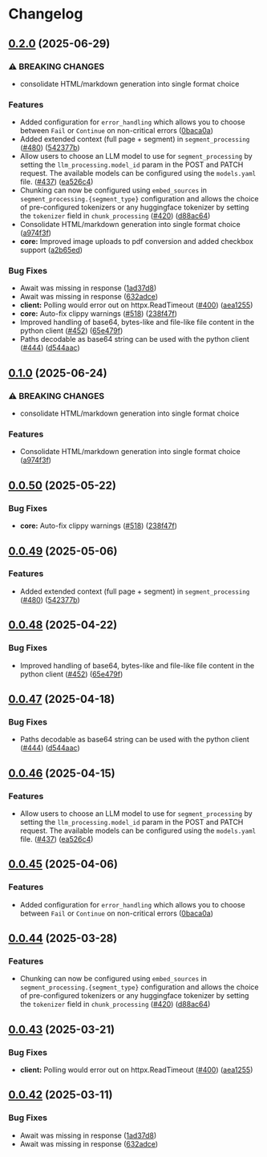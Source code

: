 # Changelog

## [0.2.0](https://github.com/Mirza-Samad-Ahmed-Baig/chunkr/compare/chunkr-ai-v0.1.0...chunkr-ai-v0.2.0) (2025-06-29)


### ⚠ BREAKING CHANGES

* consolidate HTML/markdown generation into single format choice

### Features

* Added configuration for `error_handling` which allows you to choose between `Fail` or `Continue` on non-critical errors ([0baca0a](https://github.com/Mirza-Samad-Ahmed-Baig/chunkr/commit/0baca0a519b44d139f64d02bec754f259ed329de))
* Added extended context (full page + segment) in `segment_processing` ([#480](https://github.com/Mirza-Samad-Ahmed-Baig/chunkr/issues/480)) ([542377b](https://github.com/Mirza-Samad-Ahmed-Baig/chunkr/commit/542377b904aef5fb215bdea3f837315a23eb37de))
* Allow users to choose an LLM model to use for `segment_processing` by setting the `llm_processing.model_id` param in the POST and PATCH request. The available models can be configured using the `models.yaml` file. ([#437](https://github.com/Mirza-Samad-Ahmed-Baig/chunkr/issues/437)) ([ea526c4](https://github.com/Mirza-Samad-Ahmed-Baig/chunkr/commit/ea526c4c48692ae5d8a9ba00b70008ce238a4c14))
* Chunking can now be configured using `embed_sources` in `segment_processing.{segment_type}` configuration and allows the choice of pre-configured tokenizers or any huggingface tokenizer by setting the `tokenizer` field in `chunk_processing` ([#420](https://github.com/Mirza-Samad-Ahmed-Baig/chunkr/issues/420)) ([d88ac64](https://github.com/Mirza-Samad-Ahmed-Baig/chunkr/commit/d88ac646ece3935f1c7fcd028bb6c5df0b7d00d3))
* Consolidate HTML/markdown generation into single format choice ([a974f3f](https://github.com/Mirza-Samad-Ahmed-Baig/chunkr/commit/a974f3fbc2bd9158ca052c21a121b479e0eb7613))
* **core:** Improved image uploads to pdf conversion and added checkbox support ([a2b65ed](https://github.com/Mirza-Samad-Ahmed-Baig/chunkr/commit/a2b65ed182dcc07af1bccc5b4e98dec3a3335ed8))


### Bug Fixes

* Await was missing in response ([1ad37d8](https://github.com/Mirza-Samad-Ahmed-Baig/chunkr/commit/1ad37d851ee0379c13ba663fc8bafb3541e409a2))
* Await was missing in response ([632adce](https://github.com/Mirza-Samad-Ahmed-Baig/chunkr/commit/632adce42c7850a788e0e46817e2498724c76890))
* **client:** Polling would error out on httpx.ReadTimeout ([#400](https://github.com/Mirza-Samad-Ahmed-Baig/chunkr/issues/400)) ([aea1255](https://github.com/Mirza-Samad-Ahmed-Baig/chunkr/commit/aea125533063de8bbddb36741aed5c1c07ba693b))
* **core:** Auto-fix clippy warnings ([#518](https://github.com/Mirza-Samad-Ahmed-Baig/chunkr/issues/518)) ([238f47f](https://github.com/Mirza-Samad-Ahmed-Baig/chunkr/commit/238f47fdaf5d2e62d12448424d1018eb1803b8f8))
* Improved handling of base64, bytes-like and file-like file content in the python client ([#452](https://github.com/Mirza-Samad-Ahmed-Baig/chunkr/issues/452)) ([65e479f](https://github.com/Mirza-Samad-Ahmed-Baig/chunkr/commit/65e479f75ecb91e676afcffe1843d4902a8736e7))
* Paths decodable as base64 string can be used with the python client ([#444](https://github.com/Mirza-Samad-Ahmed-Baig/chunkr/issues/444)) ([d544aac](https://github.com/Mirza-Samad-Ahmed-Baig/chunkr/commit/d544aac952d7a6b45ece09b691ad0d1d4b9454c1))

## [0.1.0](https://github.com/lumina-ai-inc/chunkr/compare/chunkr-ai-v0.0.50...chunkr-ai-v0.1.0) (2025-06-24)


### ⚠ BREAKING CHANGES

* consolidate HTML/markdown generation into single format choice

### Features

* Consolidate HTML/markdown generation into single format choice ([a974f3f](https://github.com/lumina-ai-inc/chunkr/commit/a974f3fbc2bd9158ca052c21a121b479e0eb7613))

## [0.0.50](https://github.com/lumina-ai-inc/chunkr/compare/chunkr-ai-v0.0.49...chunkr-ai-v0.0.50) (2025-05-22)


### Bug Fixes

* **core:** Auto-fix clippy warnings ([#518](https://github.com/lumina-ai-inc/chunkr/issues/518)) ([238f47f](https://github.com/lumina-ai-inc/chunkr/commit/238f47fdaf5d2e62d12448424d1018eb1803b8f8))

## [0.0.49](https://github.com/lumina-ai-inc/chunkr/compare/chunkr-ai-v0.0.48...chunkr-ai-v0.0.49) (2025-05-06)


### Features

* Added extended context (full page + segment) in `segment_processing` ([#480](https://github.com/lumina-ai-inc/chunkr/issues/480)) ([542377b](https://github.com/lumina-ai-inc/chunkr/commit/542377b904aef5fb215bdea3f837315a23eb37de))

## [0.0.48](https://github.com/lumina-ai-inc/chunkr/compare/chunkr-ai-v0.0.47...chunkr-ai-v0.0.48) (2025-04-22)


### Bug Fixes

* Improved handling of base64, bytes-like and file-like file content in the python client ([#452](https://github.com/lumina-ai-inc/chunkr/issues/452)) ([65e479f](https://github.com/lumina-ai-inc/chunkr/commit/65e479f75ecb91e676afcffe1843d4902a8736e7))

## [0.0.47](https://github.com/lumina-ai-inc/chunkr/compare/chunkr-ai-v0.0.46...chunkr-ai-v0.0.47) (2025-04-18)


### Bug Fixes

* Paths decodable as base64 string can be used with the python client ([#444](https://github.com/lumina-ai-inc/chunkr/issues/444)) ([d544aac](https://github.com/lumina-ai-inc/chunkr/commit/d544aac952d7a6b45ece09b691ad0d1d4b9454c1))

## [0.0.46](https://github.com/lumina-ai-inc/chunkr/compare/chunkr-ai-v0.0.45...chunkr-ai-v0.0.46) (2025-04-15)


### Features

* Allow users to choose an LLM model to use for `segment_processing` by setting the `llm_processing.model_id` param in the POST and PATCH request. The available models can be configured using the `models.yaml` file. ([#437](https://github.com/lumina-ai-inc/chunkr/issues/437)) ([ea526c4](https://github.com/lumina-ai-inc/chunkr/commit/ea526c4c48692ae5d8a9ba00b70008ce238a4c14))

## [0.0.45](https://github.com/lumina-ai-inc/chunkr/compare/chunkr-ai-v0.0.44...chunkr-ai-v0.0.45) (2025-04-06)


### Features

* Added configuration for `error_handling` which allows you to choose between `Fail` or `Continue` on non-critical errors ([0baca0a](https://github.com/lumina-ai-inc/chunkr/commit/0baca0a519b44d139f64d02bec754f259ed329de))

## [0.0.44](https://github.com/lumina-ai-inc/chunkr/compare/chunkr-ai-v0.0.43...chunkr-ai-v0.0.44) (2025-03-28)


### Features

* Chunking can now be configured using `embed_sources` in `segment_processing.{segment_type}` configuration and allows the choice of pre-configured tokenizers or any huggingface tokenizer by setting the `tokenizer` field in `chunk_processing` ([#420](https://github.com/lumina-ai-inc/chunkr/issues/420)) ([d88ac64](https://github.com/lumina-ai-inc/chunkr/commit/d88ac646ece3935f1c7fcd028bb6c5df0b7d00d3))

## [0.0.43](https://github.com/lumina-ai-inc/chunkr/compare/chunkr-ai-v0.0.42...chunkr-ai-v0.0.43) (2025-03-21)


### Bug Fixes

* **client:** Polling would error out on httpx.ReadTimeout ([#400](https://github.com/lumina-ai-inc/chunkr/issues/400)) ([aea1255](https://github.com/lumina-ai-inc/chunkr/commit/aea125533063de8bbddb36741aed5c1c07ba693b))

## [0.0.42](https://github.com/lumina-ai-inc/chunkr/compare/chunkr-ai-v0.0.41...chunkr-ai-v0.0.42) (2025-03-11)


### Bug Fixes

* Await was missing in response ([1ad37d8](https://github.com/lumina-ai-inc/chunkr/commit/1ad37d851ee0379c13ba663fc8bafb3541e409a2))
* Await was missing in response ([632adce](https://github.com/lumina-ai-inc/chunkr/commit/632adce42c7850a788e0e46817e2498724c76890))
